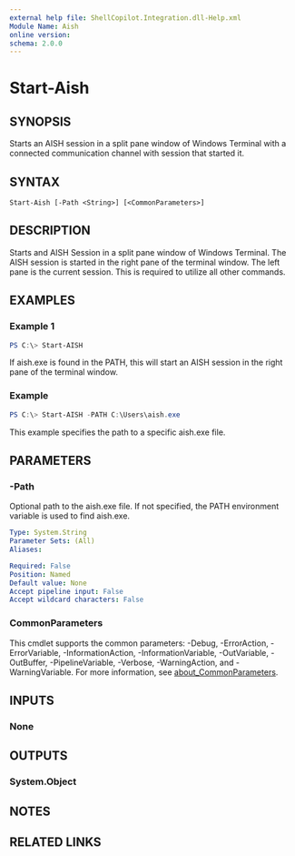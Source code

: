 ```yaml
---
external help file: ShellCopilot.Integration.dll-Help.xml
Module Name: Aish
online version:
schema: 2.0.0
---
```


# Start-Aish

## SYNOPSIS
Starts an AISH session in a split pane window of Windows Terminal with a connected communication
channel with session that started it.

## SYNTAX

```
Start-Aish [-Path <String>] [<CommonParameters>]
```

## DESCRIPTION
Starts and AISH Session in a split pane window of Windows Terminal. The AISH session is started in
the right pane of the terminal window. The left pane is the current session. This is required to
utilize all other commands.

## EXAMPLES

### Example 1
```powershell
PS C:\> Start-AISH
```

If aish.exe is found in the PATH, this will start an AISH session in the right pane of the terminal window.

### Example 
```powershell
PS C:\> Start-AISH -PATH C:\Users\aish.exe
```

This example specifies the path to a specific aish.exe file.

## PARAMETERS

### -Path
Optional path to the aish.exe file. If not specified, the PATH environment variable is used to find aish.exe.

```yaml
Type: System.String
Parameter Sets: (All)
Aliases:

Required: False
Position: Named
Default value: None
Accept pipeline input: False
Accept wildcard characters: False
```

### CommonParameters
This cmdlet supports the common parameters: -Debug, -ErrorAction, -ErrorVariable, -InformationAction, -InformationVariable, -OutVariable, -OutBuffer, -PipelineVariable, -Verbose, -WarningAction, and -WarningVariable. For more information, see [about_CommonParameters](http://go.microsoft.com/fwlink/?LinkID=113216).

## INPUTS

### None
## OUTPUTS

### System.Object
## NOTES

## RELATED LINKS
